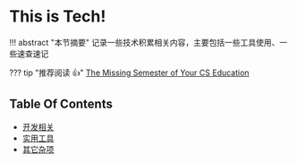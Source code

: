 
# This is Tech!

!!! abstract "本节摘要"
    记录一些技术积累相关内容，主要包括一些工具使用、一些速查速记

??? tip "推荐阅读 👍"
    [The Missing Semester of Your CS Education](https://missing.csail.mit.edu)

## Table Of Contents

- [开发相关](Developing/index.md)
- [实用工具](Tools/index.md)
- [其它杂项](Miscellaneous/index.md)
